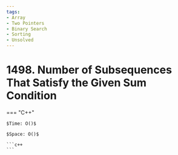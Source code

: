 ```yaml
---
tags:
- Array
- Two Pointers
- Binary Search
- Sorting
- Unsolved
---
```



# 1498. Number of Subsequences That Satisfy the Given Sum Condition

=== "C++"

    $Time: O()$

    $Space: O()$

    ```c++
    ```